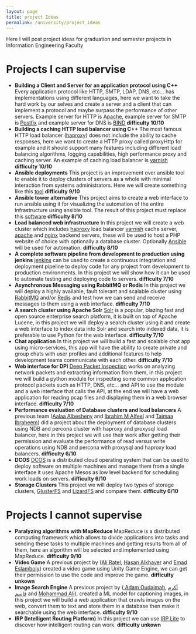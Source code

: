```yaml
---
layout: page
title: project Ideas
permalink: /university/project_ideas
---
```

Here I will post project ideas for graduation and semester projects in Information Engineering Faculty

# Projects I can supervise

* **Building a Client and Server for an application protocol using C++** Every application protocol like HTTP, SMTP,
  LDAP, DNS, etc... has implementations using different languages, here we want to take the hard work by our selves
  and create a server and a client that can implement a protocol and maybe surpass the performance of other servers. Example server for HTTP is [Apache](https://httpd.apache.org/), example server for SMTP is [Postfix](http://www.postfix.org/) and example server for DNS is [BIND](https://www.isc.org/bind/) **difficulty 10/10**
* **Building a caching HTTP load balancer using C++** The most famous HTTP load balancer ([haproxy](https://www.haproxy.com/)) does not include the ability
  to cache responses, here we want to create a HTTP proxy called proxyHttp for example and it should support many features
  including different load balancing algorithms, logging capabilities, high performance proxy and caching server. An example of caching load balancer is [varnish](https://varnish-cache.org/)  **difficulty 10/10**
* **Ansible deployments** This project is an improvement over ansible tool to enable it to deploy clusters of servers
  as a whole with minimal interaction from systems administrators. Here we will create something like this [tool](https://docs.ansible.com/ansible/latest/cli/ansible-pull.html) **difficulty 9/10**
* **Ansible tower alternative** This project aims to create a web interface to run ansible using it for visualizing
  the automation of the entire infrastructure using ansible tool. The result of this project must replace this [software](https://www.ansible.com/products/tower) **difficulty 8/10**
* **Load balanced web infrastructure** In this project we will create a web cluster which includes [haproxy](https://www.haproxy.com/) load balancer
  [varnish](https://varnish-cache.org/) cache server, [apache](https://httpd.apache.org/) and [nginx](https://www.nginx.com/) backend servers, these will be used to host a PHP website of choice with optionally a database cluster. Optionally [Ansible](https://www.ansible.com/) will be used for automation. **difficulty 8/10**
* **A complete software pipeline from development to production using jenkins** <a href="https://jenkins.io">jenkins</a> can be used
  to create a continuous integration and deployment pipeline to deploy code for any project from development to production environments.
  In this project we will show how it can be used to automate testing and deploying code to servers. **difficulty 7/10**
* **Asynchronous Messaging using RabbitMQ or Redis** In this project we will deploy a highly available, fault tolerant and scalable cluster
  using [RabbitMQ](https://www.rabbitmq.com/) and/or [Redis](https://redis.io/) and test how we can send and receive messages to them using a web interface. **difficulty 7/10**
* **A search cluster using Apache Solr** <a href="https://lucene.apache.org/solr/">Solr</a> is a popular, blazing fast and open source
  enterprise search platform, it is built on top of Apache Lucene, in this project we will deploy a search cluster using it
  and create a web interface to index data into Solr and search into indexed data, it is preferable to use Python for the web
  interface. **difficulty 7/10**
* **Chat application** In this project we will build a fast and scalable chat app using micro-services, this app will have the ability
  to create private and group chats with user profiles and additional features to help development teams communicate with each other. **difficulty 7/10**
* **Web interface for DPI** [Deep Packet Inspection](https://www.ntop.org/products/deep-packet-inspection/ndpi/) works on analyzing network packets and extracting information
from them, in this project we will build a python module for inspecting some common application protocol packets such as HTTP, DNS, etc... and API to use the module and a web
interface that calls the API, at the end we will have a web application for reading pcap files and displaying them in a web browser interface. **difficulty 7/10**
* **Performance evaluation of Database clusters and load balancers** A previous team (<a href="https://www.facebook.com/aalaa.elbishiny.1">Aalaa Albesheny</a> and
  <a href="https://www.facebook.com/Ibrahim.Alfeel">Ibrahim M Alfeel</a> and <a href="https://www.facebook.com/taimaaib">
  Taimaa Ibraheem</a>) did a project about the deployment of database clusters using NDB and percona cluster
  with haproxy and proxysql load balancer, here in this project we will use their work after getting their permission and evaluate
  the performance of read versus write operations using NDB and percona with proxysql and haproxy load balancers. **difficulty 6/10**
* **DCOS** [DCOS](https://dcos.io/) is a distributed cloud operating system that can be used to deploy software on multiple machines and manage them from a single
  interface it uses Apache Mesos as low level backend for scheduling work loads on servers. **difficulty 6/10**
* **Storage Clusters** This project we will deploy two types of storage clusters, [GlusterFS](https://www.gluster.org/) and [LizardFS](https://lizardfs.com/) and compare them.
**difficulty 6/10**

# Projects I cannot supervise
* **Paralyzing algorithms with MapReduce** MapReduce is a distributed computing framework which allows to divide applications
  into tasks and sending these tasks to multiple machines and getting results from all of them, here an algorithm
  will be selected and implemented using MapReduce. **difficulty 9/10**
* **Video Game** A previous project by (<a href="https://www.facebook.com/ali.ratel">Ali Ratel</a>, <a href="https://www.facebook.com/hasansan88">
  Hasan Alkhayer</a> and <a href="https://www.facebook.com/emad.king.5015"> Emad Eslamboly</a>) created a video game using Unity Game Engine,
  we can get their permission to use the code and improve the game. **difficulty unkown**
* **Image Search Engine** A previous project by (<a href="https://www.facebook.com/adam.oudaimah">
  Adam Oudaimah</a>, <a href="https://www.facebook.com/profile.php?id=100010620545280">
  أكرم قاسم</a> and <a href="https://www.facebook.com/profile.php?id=100010602547873">Mohammad Ali</a>), created a ML model
  for captioning images, in this project we will build a web application that crawls images on the web, convert them
  to text and store them in a database then make it searchable using the web interface. **difficulty 9/10**
* **IRP (Intelligent Routing Platform)** In this project we can use <a href="https://www.noction.com/irp-lite">IRP Lite</a> to discover how intelligent
  routing can work. **difficulty unkown**
